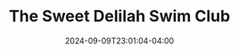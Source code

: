 ---
title: The Sweet Delilah Swim Club
Theatre: Amelia Community Theatre
Venue: ACT Main Stage
Season: 44
date: 2024-09-09T23:01:04-04:00
opening_date: 2025-08-08
closing_date: 2025-08-23
showtimes:
  - 2025-08-08 19:30:00
  - 2025-08-09 19:30:00
  - 2025-08-10 14:00:00
  - 2025-08-14 19:30:00
  - 2025-08-15 19:30:00
  - 2025-08-16 19:30:00
  - 2025-08-17 14:00:00
  - 2025-08-21 19:30:00
  - 2025-08-22 19:30:00
  - 2025-08-23 14:00:00
featured_image: 2025-The-Sweet-Delilah-Swim-Club.webp
featured_image_alt: 
featured_image_caption: 
featured_image_attr: 
featured_image_attr_link: 
program: 2025-The-Sweet-Delilah-Swim-Club.pdf
Website: 
Tickets: https://app.arts-people.com/index.php?actions=22&p=1
show_details: 
cast:
  - Sheree Hollinger: Jen DeGroff
  - Dinah Grayson: Starr Duvall
  - Lexie Richards: Jennifer Jaress
  - Jeri Neal McFeeley: Jayme Taylor
  - Vernadette Simms: Martha McDowell

crew:
  - Director: Joseph Stearman
  - Director Mentor: Linda McClane
  - Technical Director: Brett Burnette
  - Set Design: Jim Tipton
  - Stage Manager: Nicole Perrella
  - Assistant Stage Manager: Jason Taylor
  - Costume Chief: Missy Tremblay
  - Costume Crew:
      - Vicki Gibson
      - Peggy Strickland
      - Isabelle Bournigault
  - Stage & Props Crew:
      - Peggy Strickland
      - Barbara Grass
      - Megan Davis
      - Rob Davis
      - Terri Witkosky
  - Set Dressing, Props and Wigs: Allen Morton
  - Board Operator: Scott Bobeck
  - Set Construction:
      - Jamie Morrill
      - Gary Broom
      - Steve Powers
      - Gary Brunt
      - Wayne Tamme
      - Dean Koepp
      - Jason Taylor
      - Jayme Taylor
      - Bill Bowler
  - Painting Crew:
      - Anne Foos
      - Jayne Jeney
      - Peggy Strickland
      - Missy Tremblay
      - Terri Witkosky
  - Production Support:
      - Joe Zaccaro
      - Elizabeth Sawyer
  - Board Liaison: Nicole Perrella
  - Special Thanks: Brandily Olyphant
---